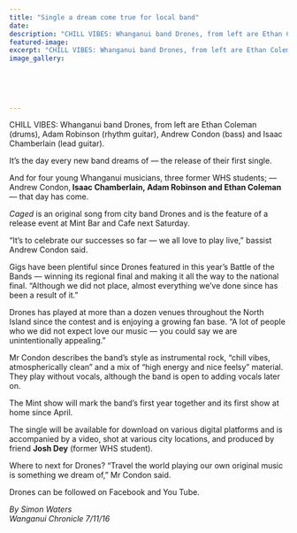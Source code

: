 ```yaml
---
title: "Single a dream come true for local band"
date: 
description: "CHILL VIBES: Whanganui band Drones, from left are Ethan Coleman (drums), Adam Robinson (rhythm guitar), Andrew Condon (bass) and Isaac Chamberlain (lead guitar)."
featured-image: 
excerpt: "CHILL VIBES: Whanganui band Drones, from left are Ethan Coleman (drums), Adam Robinson (rhythm guitar), Andrew Condon (bass) and Isaac Chamberlain (lead guitar)."
image_gallery:
	
	
	
	
	
---
```


<p>CHILL VIBES: Whanganui band Drones, from left are Ethan Coleman (drums), Adam Robinson (rhythm guitar), Andrew Condon (bass) and Isaac Chamberlain (lead guitar).</p>
<p>It&rsquo;s the day every new band dreams of &mdash; the release of their first single.</p>
<p>And for four young Whanganui musicians, three former WHS students; &mdash; Andrew Condon,<strong> Isaac Chamberlain,&nbsp;</strong><strong>Adam Robinson and Ethan Coleman</strong> &mdash; that day has come.</p>
<p><em>Caged</em> is an original song from city band Drones and is the feature of a release event at Mint Bar and Cafe next Saturday.</p>
<p>&ldquo;It&rsquo;s to celebrate our successes so far &mdash; we all love to play live,&rdquo; bassist Andrew Condon said.</p>
<p>Gigs have been plentiful since Drones featured in this year&rsquo;s Battle of the Bands &mdash; winning its regional final and making it all the way to the national final. &ldquo;Although we did not place, almost everything we&rsquo;ve done since has been a result of it.&rdquo;</p>
<p>Drones has played at more than a dozen&nbsp;venues throughout the North Island since the contest and is enjoying a growing fan base. &ldquo;A lot of people who we did not expect love our music &mdash; you could say we are unintentionally appealing.&rdquo;</p>
<p>Mr Condon describes the band&rsquo;s style as instrumental rock, &ldquo;chill vibes, atmospherically clean&rdquo; and a mix of &ldquo;high energy and nice feelsy&rdquo; material. They play without vocals, although the band is open to adding vocals later on.&nbsp;</p>
<p>The Mint show will mark the band&rsquo;s first year together and its first show at home since April.</p>
<p>The single will be available for download on various digital platforms and is accompanied by a video, shot at various city locations, and produced by friend <strong>Josh Dey</strong> (former WHS student).</p>
<p>Where to next for Drones? &ldquo;Travel the world playing our own original music is something we dream of,&rdquo; Mr Condon said.</p>
<p>Drones can be followed on Facebook and You Tube.</p>
<p><em>By Simon Waters</em><br /><em>Wanganui Chronicle 7/11/16&nbsp;</em></p>

